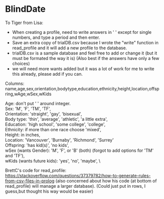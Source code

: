 # BlindDate

To Tiger from Lisa:

- When creating a profile, need to write answers in ' ' except for single numbers, and type a period and then enter.
- Save an extra copy of trialDB.csv because I wrote the "write" function in read_profile and it will add a new profile to the database.
- trialDB.csv is a sample database and feel free to add or change it (but it must be formated the way it is) (Also best if the answers have only a few choices)
- we will need more wants added but it was a lot of work for me to write this already, please add if you can.

Columns: name,age,sex,orientation,bodytype,education,ethnicity,height,location,offspring,wAge,wSex,wKids

Age: don't put ' ' around integer. \
Sex: 'M', 'F', 'TM', 'TF', \
Orientation: 'straight', 'gay', 'bisexual', \
Body type: 'thin', 'average', 'athletic', 'a little extra', \
Education: 'high school', 'some college', 'college', \
Ethnicity: if more than one race choose 'mixed', \
Height: in inches, \
Location: 'Vancouver', 'Burnaby', 'Richmond', 'Surrey' \
Offspring: 'has kid(s)', 'no kids', \
wSex (wants Gender): 'M', 'F', or 'B' (both) (forgot to add options for 'TM' and 'TF'),\
wKids (wants future kids): 'yes', 'no', 'maybe', \

BrettC's code for read_profile:
https://stackoverflow.com/questions/37379782/how-to-generate-rules-from-csv-files-in-prolog
(also concerned about how his code (at bottom of read_profile) will manage a larger database).
(Could just put in rows, I guess,but thought his way would be easier)
